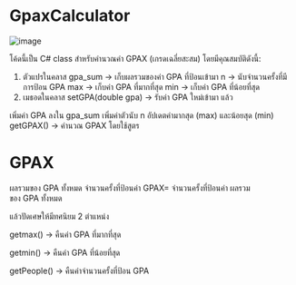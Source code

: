 # GpaxCalculator

![image](https://github.com/user-attachments/assets/88a221ca-7b9a-4188-9558-fe7ae990d841)

 

โค้ดนี้เป็น C# class สำหรับคำนวณค่า GPAX (เกรดเฉลี่ยสะสม) โดยมีคุณสมบัติดังนี้:

1. ตัวแปรในคลาส
gpa_sum → เก็บผลรวมของค่า GPA ที่ป้อนเข้ามา
n → นับจำนวนครั้งที่มีการป้อน GPA
max → เก็บค่า GPA ที่มากที่สุด
min → เก็บค่า GPA ที่น้อยที่สุด
2. เมธอดในคลาส
setGPA(double gpa) → รับค่า GPA ใหม่เข้ามา แล้ว

เพิ่มค่า GPA ลงใน gpa_sum
เพิ่มค่าตัวนับ n
อัปเดตค่ามากสุด (max) และน้อยสุด (min)
getGPAX() → คำนวณ GPAX โดยใช้สูตร

GPAX
=
ผลรวมของ GPA ทั้งหมด
จำนวนครั้งที่ป้อนค่า
GPAX= 
จำนวนครั้งที่ป้อนค่า
ผลรวมของ GPA ทั้งหมด
​
 
แล้วปัดเศษให้มีทศนิยม 2 ตำแหน่ง

getmax() → คืนค่า GPA ที่มากที่สุด

getmin() → คืนค่า GPA ที่น้อยที่สุด

getPeople() → คืนค่าจำนวนครั้งที่ป้อน GPA

